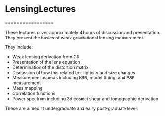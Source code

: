 # LensingLectures
=================

These lectures cover approximately 4 hours of discussion and presentation. 
They present the basics of weak gravitational lensing measurement. 

They include: 

- Weak lensing derivation from GR
- Presentation of the lens equation 
- Determination of the distortion matrix 
- Discussion of how this related to ellipticity and size changes
- Measurement aspects including KSB, model fitting, and PSF measurement 
- Mass mapping 
- Correlation functions 
- Power spectrum including 3d cosmci shear and tomographic derivation

These are aimed at undergraduate and ealry post-graduate level.